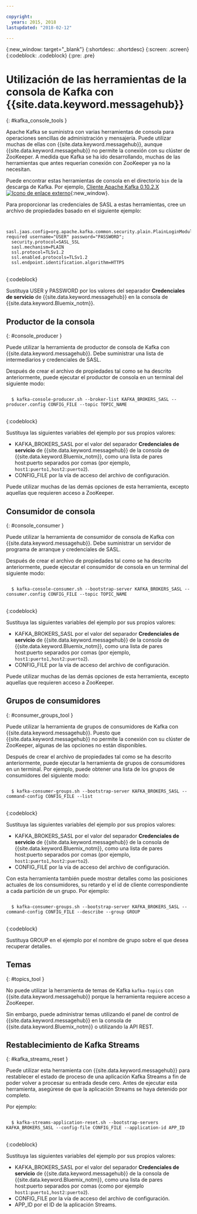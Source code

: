 ```yaml
---

copyright:
  years: 2015, 2018
lastupdated: "2018-02-12"

---
```


{:new_window: target="_blank"}
{:shortdesc: .shortdesc}
{:screen: .screen}
{:codeblock: .codeblock}
{:pre: .pre}


# Utilización de las herramientas de la consola de Kafka con {{site.data.keyword.messagehub}}
{: #kafka_console_tools }

Apache Kafka se suministra con varias herramientas de consola para operaciones sencillas de administración y mensajería. Puede utilizar muchas de ellas con {{site.data.keyword.messagehub}}, aunque {{site.data.keyword.messagehub}} no permite la conexión con su clúster de ZooKeeper. A medida que Kafka se ha ido desarrollando, muchas de las herramientas que antes requerían conexión con ZooKeeper ya no la necesitan.

Puede encontrar estas herramientas de consola en el directorio <code>bin</code> de la descarga de Kafka. Por ejemplo, [Cliente Apache Kafka 0.10.2.X ![Icono de enlace externo](../../icons/launch-glyph.svg "Icono de enlace externo")](https://www.apache.org/dyn/closer.cgi?path=/kafka/0.10.2.1/kafka_2.11-0.10.2.1.tgz){:new_window}.

Para proporcionar las credenciales de SASL a estas herramientas, cree un archivo de propiedades basado en el siguiente ejemplo:

<pre>
<code>
  sasl.jaas.config=org.apache.kafka.common.security.plain.PlainLoginModule required username="USER" password="PASSWORD";
  security.protocol=SASL_SSL
  sasl.mechanism=PLAIN
  ssl.protocol=TLSv1.2
  ssl.enabled.protocols=TLSv1.2
  ssl.endpoint.identification.algorithm=HTTPS
</code>
</pre>
{:codeblock}

Sustituya USER y PASSWORD por los valores del separador **Credenciales de servicio** de {{site.data.keyword.messagehub}} en la consola de {{site.data.keyword.Bluemix_notm}}.


## Productor de la consola
{: #console_producer }

Puede utilizar la herramienta de productor de consola de Kafka con {{site.data.keyword.messagehub}}. Debe suministrar una lista de intermediarios y credenciales de SASL.

Después de crear el archivo de propiedades tal como se ha descrito anteriormente, puede ejecutar el productor de consola en un terminal del siguiente modo:

<pre>
<code>
  $ kafka-console-producer.sh --broker-list KAFKA_BROKERS_SASL --producer.config CONFIG_FILE --topic TOPIC_NAME
</code>
</pre>
{:codeblock}

Sustituya las siguientes variables del ejemplo por sus propios valores:
* KAFKA_BROKERS_SASL por el valor del separador **Credenciales de servicio** de {{site.data.keyword.messagehub}} de la consola de {{site.data.keyword.Bluemix_notm}}, como una lista de pares host:puerto separados por comas (por ejemplo, `host1:puerto1,host2:puerto2`). 
* CONFIG_FILE por la vía de acceso del archivo de configuración. 

Puede utilizar muchas de las demás opciones de esta herramienta, excepto aquellas que requieren acceso a ZooKeeper.


## Consumidor de consola
{: #console_consumer }

Puede utilizar la herramienta de consumidor de consola de Kafka con {{site.data.keyword.messagehub}}. Debe suministrar un servidor de programa de arranque y credenciales de SASL.

Después de crear el archivo de propiedades tal como se ha descrito anteriormente, puede ejecutar el consumidor de consola en un terminal del siguiente modo:

<pre>
<code>
  $ kafka-console-consumer.sh --bootstrap-server KAFKA_BROKERS_SASL --consumer.config CONFIG_FILE --topic TOPIC_NAME
</code>
</pre>
{:codeblock}

Sustituya las siguientes variables del ejemplo por sus propios valores:
* KAFKA_BROKERS_SASL por el valor del separador **Credenciales de servicio** de {{site.data.keyword.messagehub}} de la consola de {{site.data.keyword.Bluemix_notm}}, como una lista de pares host:puerto separados por comas (por ejemplo, `host1:puerto1,host2:puerto2`). 
* CONFIG_FILE por la vía de acceso del archivo de configuración. 

Puede utilizar muchas de las demás opciones de esta herramienta, excepto aquellas que requieren acceso a ZooKeeper.


## Grupos de consumidores
{: #consumer_groups_tool }

Puede utilizar la herramienta de grupos de consumidores de Kafka con {{site.data.keyword.messagehub}}. Puesto que {{site.data.keyword.messagehub}} no permite la conexión con su clúster de ZooKeeper, algunas de las opciones no están disponibles.

Después de crear el archivo de propiedades tal como se ha descrito anteriormente, puede ejecutar la herramienta de grupos de consumidores en un terminal. Por ejemplo, puede obtener una lista de los grupos de consumidores del siguiente modo:

<pre>
<code>
  $ kafka-consumer-groups.sh --bootstrap-server KAFKA_BROKERS_SASL --command-config CONFIG_FILE --list
</code>
</pre>
{:codeblock}

Sustituya las siguientes variables del ejemplo por sus propios valores:
* KAFKA_BROKERS_SASL por el valor del separador **Credenciales de servicio** de {{site.data.keyword.messagehub}} de la consola de {{site.data.keyword.Bluemix_notm}}, como una lista de pares host:puerto separados por comas (por ejemplo, `host1:puerto1,host2:puerto2`). 
* CONFIG_FILE por la vía de acceso del archivo de configuración.

Con esta herramienta también puede mostrar detalles como las posiciones actuales de los consumidores, su retardo y el id de cliente correspondiente a cada partición de un grupo. Por ejemplo:

<pre>
<code>
  $ kafka-consumer-groups.sh --bootstrap-server KAFKA_BROKERS_SASL --command-config CONFIG_FILE --describe --group GROUP
</code>
</pre>
{:codeblock}

Sustituya GROUP en el ejemplo por el nombre de grupo sobre el que desea recuperar detalles. 


## Temas
{: #topics_tool }

No puede utilizar la herramienta de temas de Kafka `kafka-topics` con {{site.data.keyword.messagehub}} porque la herramienta requiere acceso a ZooKeeper.

Sin embargo, puede administrar temas utilizando el panel de control de {{site.data.keyword.messagehub}} en la consola de {{site.data.keyword.Bluemix_notm}} o utilizando la API REST.


## Restablecimiento de Kafka Streams
{: #kafka_streams_reset }

Puede utilizar esta herramienta con {{site.data.keyword.messagehub}} para restablecer el estado de proceso de una aplicación Kafka Streams a fin de poder volver a procesar su entrada desde cero. Antes de ejecutar esta herramienta, asegúrese de que la aplicación Streams se haya detenido por completo.

Por ejemplo:

<pre>
<code>
  $ kafka-streams-application-reset.sh --bootstrap-servers KAFKA_BROKERS_SASL --config-file CONFIG_FILE --application-id APP_ID
</code>
</pre>
{:codeblock}

Sustituya las siguientes variables del ejemplo por sus propios valores:
* KAFKA_BROKERS_SASL por el valor del separador **Credenciales de servicio** de {{site.data.keyword.messagehub}} de la consola de {{site.data.keyword.Bluemix_notm}}, como una lista de pares host:puerto separados por comas (como por ejemplo `host1:puerto1,host2:puerto2`). 
* CONFIG_FILE por la vía de acceso del archivo de configuración. 
* APP_ID por el ID de la aplicación Streams.


